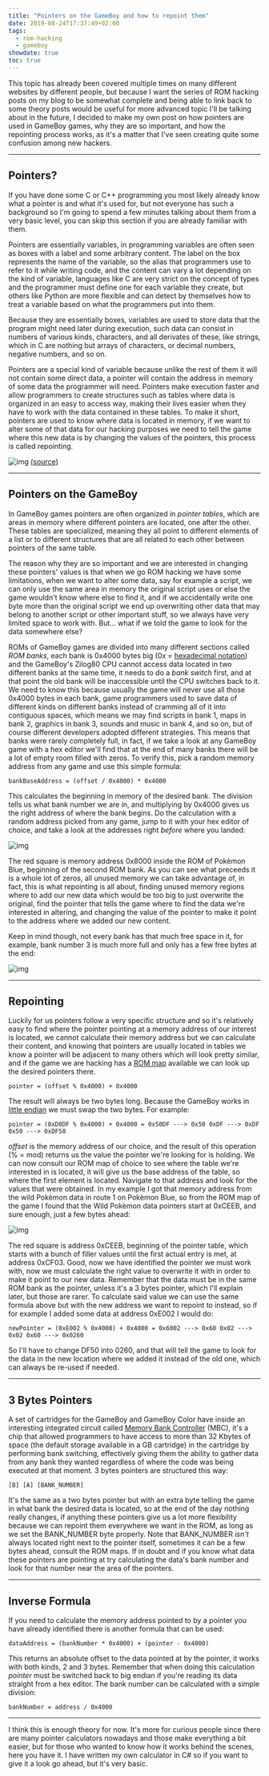 ```yaml
---
title: "Pointers on the GameBoy and how to repoint them"
date: 2019-08-24T17:37:49+02:00
tags:
  - rom-hacking
  - gameboy
showdate: true
toc: true
---
```


This topic has already been covered multiple times on many different websites by different people, but because I want the series of ROM hacking posts on my blog to be somewhat complete and being able to link back to some theory posts would be useful for more advanced topic I'll be talking about in the future, I decided to make my own post on how pointers are used in GameBoy games, why they are so important, and how the repointing process works, as it's a matter that I've seen creating quite some confusion among new hackers.

---

## Pointers?

If you have done some C or C++ programming you most likely already know what a pointer is and what it's used for, but not everyone has such a background so I'm going to spend a few minutes talking about them from a very basic level, you can skip this section if you are already familiar with them.

Pointers are essentially variables, in programming variables are often seen as boxes with a label and some arbitrary content. The label on the box represents the name of the variable, so the alias that programmers use to refer to it while writing code, and the content can vary a lot depending on the kind of variable, languages like C are very strict on the concept of types and the programmer must define one for each variable they create, but others like Python are more flexible and can detect by themselves how to treat a variable based on what the programmers put into them.

Because they are essentially boxes, variables are used to store data that the program might need later during execution, such data can consist in numbers of various kinds, characters, and all derivates of these, like strings, which in C are nothing but arrays of characters, or decimal numbers, negative numbers, and so on.

Pointers are a special kind of variable because unlike the rest of them it will not contain some direct data, a pointer will contain the address in memory of some data the programmer will need. Pointers make execution faster and allow programmers to create structures such as tables where data is organized in an easy to access way, making their lives easier when they have to work with the data contained in these tables. To make it short, pointers are used to know where data is located in memory, if we want to alter some of that data for our hacking purposes we need to tell the game where this new data is by changing the values of the pointers, this process is called repointing.

![img](/images/gb-pointers/1.png)
[(source)](http://jinsoft.in/1st-semester-engineers-nightmare-pointers-in-c/)

---

## Pointers on the GameBoy

In GameBoy games pointers are often organized in *pointer tables*, which are areas in memory where different pointers are located, one after the other. These tables are specialized, meaning they all point to different elements of a list or to different structures that are all related to each other between pointers of the same table.

The reason why they are so important and we are interested in changing these pointers' values is that when we go ROM hacking we have some limitations, when we want to alter some data, say for example a script, we can only use the same area in memory the original script uses or else the game wouldn't know where else to find it, and if we accidentally write one byte more than the original script we end up overwriting other data that may belong to another script or other important stuff, so we always have very limited space to work with. But... what if we told the game to look for the data somewhere else?

ROMs of GameBoy games are divided into many different sections called *ROM banks*, each bank is 0x4000 bytes big (0x = [hexadecimal notation](https://en.wikipedia.org/wiki/Hexadecimal)) and the GameBoy's Zilog80 CPU cannot access data located in two different banks at the same time, it needs to do a *bank switch* first, and at that point the old bank will be inaccessible until the CPU switches back to it. We need to know this because usually the game will never use all those 0x4000 bytes in each bank, game programmers used to save data of different kinds on different banks instead of cramming all of it into contiguous spaces, which means we may find scripts in bank 1, maps in bank 2, graphics in bank 3, sounds and music in bank 4, and so on, but of course different developers adopted different strategies. This means that banks were rarely completely full, in fact, if we take a look at any GameBoy game with a hex editor we'll find that at the end of many banks there will be a lot of empty room filled with zeros. To verify this, pick a random memory address from any game and use this simple formula:

```shell-session
bankBaseAddress = (offset / 0x4000) * 0x4000
```

This calculates the beginning in memory of the desired bank. The division tells us what bank number we are in, and multiplying by 0x4000 gives us the right address of where the bank begins. Do the calculation with a random address picked from any game, jump to it with your hex editor of choice, and take a look at the addresses right *before* where you landed:

![img](/images/gb-pointers/2.png)

The red square is memory address 0x8000 inside the ROM of Pokèmon Blue, beginning of the second ROM bank. As you can see what preceeds it is a whole lot of zeros, all unused memory we can take advantage of, in fact, this is what repointing is all about, finding unused memory regions where to add our new data which would be too big to just overwrite the original, find the pointer that tells the game where to find the data we're interested in altering, and changing the value of the pointer to make it point to the address where we added our new content.

Keep in mind though, not every bank has that much free space in it, for example, bank number 3 is much more full and only has a few free bytes at the end:

![img](/images/gb-pointers/3.png)

---

## Repointing

Luckily for us pointers follow a very specific structure and so it's relatively easy to find where the pointer pointing at a memory address of our interest is located, we cannot calculate their memory address but we can calculate their content, and knowing that pointers are usually located in tables we know a pointer will be adjacent to many others which will look pretty similar, and if the game we are hacking has a [ROM map](https://datacrystal.romhacking.net/wiki/ROM_map) available we can look up the desired pointers there.

```shell-session
pointer = (offset % 0x4000) + 0x4000
```

The result will always be two bytes long. Because the GameBoy works in [little endian](https://en.wikipedia.org/wiki/Endianness) we must swap the two bytes. For example:

```shell-session
pointer = (0xD0DF % 0x4000) + 0x4000 = 0x50DF ---> 0x50 0xDF ---> 0xDF 0x50 ---> 0xDF50
```

*offset* is the memory address of our choice, and the result of this operation (% = mod) returns us the value the pointer we're looking for is holding. We can now consult our ROM map of choice to see where the table we're interested in is located, it will give us the base address of the table, so where the first element is located. Navigate to that address and look for the values that were obtained. In my example I got that memory address from the wild Pokèmon data in route 1 on Pokèmon Blue, so from the ROM map of the game I found that the Wild Pokèmon data pointers start at 0xCEEB, and sure enough, just a few bytes ahead:

![img](/images/gb-pointers/4.png)

The red square is address 0xCEEB, beginning of the pointer table, which starts with a bunch of filler values until the first actual entry is met, at address 0xCF03. Good, now we have identified the pointer we must work with, now we must calculate the right value to overwrite it with in order to make it point to our new data. Remember that the data must be in the same ROM bank as the pointer, unless it's a 3 bytes pointer, which I'll explain later, but those are rarer. To calculate said value we can use the same formula above but with the new address we want to repoint to instead, so if for example I added some data at address 0xE002 I would do:

```shell-session
newPointer = (0xE002 % 0x4000) + 0x4000 = 0x6002 ---> 0x60 0x02 ---> 0x02 0x60 ---> 0x0260
```

So I'll have to change DF50 into 0260, and that will tell the game to look for the data in the new location where we added it instead of the old one, which can always be re-used if needed.

---

## 3 Bytes Pointers

A set of cartridges for the GameBoy and GameBoy Color have inside an interesting integrated circuit called [Memory Bank Controller](http://gbdev.gg8.se/wiki/articles/Memory_Bank_Controllers) (MBC), it's a chip that allowed programmers to have access to more than 32 Kbytes of space (the default storage available in a GB cartridge) in the cartridge by performing bank switching, effectively giving them the ability to gather data from any bank they wanted regardless of where the code was being executed at that moment. 3 bytes pointers are structured this way:

```shell-session
[B] [A] [BANK_NUMBER]
```

It's the same as a two bytes pointer but with an extra byte telling the game in what bank the desired data is located, so at the end of the day nothing really changes, if anything these pointers give us a lot more flexibility because we can repoint them everywhere we want in the ROM, as long as we set the BANK_NUMBER byte properly. Note that BANK_NUMBER *isn't* always located right next to the pointer itself, sometimes it can be a few bytes ahead, consult the ROM maps. If in doubt and if you know what data these pointers are pointing at try calculating the data's bank number and look for that number near the area of the pointers.

---

## Inverse Formula

If you need to calculate the memory address pointed to by a pointer you have already identified there is another formula that can be used:

```shell-session
dataAddress = (bankNumber * 0x4000) + (pointer - 0x4000)
```

This returns an absolute offset to the data pointed at by the pointer, it works with both kinds, 2 and 3 bytes. Remember that when doing this calculation *pointer* must be switched back to big endian if you're reading its data straight from a hex editor. The bank number can be calculated with a simple division:

```shell-session
bankNumber = address / 0x4000
```

---

I think this is enough theory for now. It's more for curious people since there are many pointer calculators nowadays and those make everything a bit easier, but for those who wanted to know how it works behind the scenes, here you have it. I have written my own calculator in C# so if you want to give it a look go ahead, but it's very basic.
